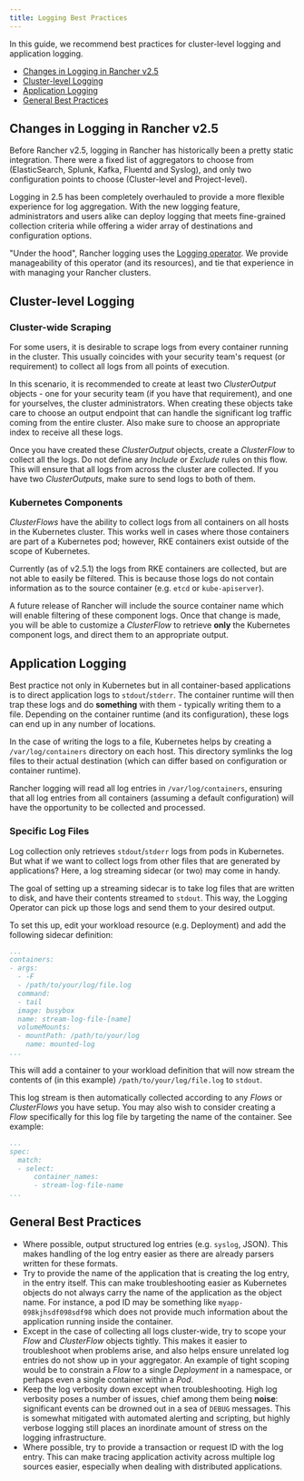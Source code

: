 ```yaml
---
title: Logging Best Practices
---
```


<head>
  <link rel="canonical" href="https://ranchermanager.docs.rancher.com//reference-guides/best-practices/rancher-managed-clusters/logging-best-practices"/>
</head>

In this guide, we recommend best practices for cluster-level logging and application logging.

- [Changes in Logging in Rancher v2.5](#changes-in-logging-in-rancher-v2-5)
- [Cluster-level Logging](#cluster-level-logging)
- [Application Logging](#application-logging)
- [General Best Practices](#general-best-practices)

## Changes in Logging in Rancher v2.5

Before Rancher v2.5, logging in Rancher has historically been a pretty static integration. There were a fixed list of aggregators to choose from (ElasticSearch, Splunk, Kafka, Fluentd and Syslog), and only two configuration points to choose (Cluster-level and Project-level).

Logging in 2.5 has been completely overhauled to provide a more flexible experience for log aggregation. With the new logging feature, administrators and users alike can deploy logging that meets fine-grained collection criteria while offering a wider array of destinations and configuration options.

"Under the hood", Rancher logging uses the [Logging operator](https://github.com/kube-logging/logging-operator). We provide manageability of this operator (and its resources), and tie that experience in with managing your Rancher clusters.

## Cluster-level Logging

### Cluster-wide Scraping

For some users, it is desirable to scrape logs from every container running in the cluster. This usually coincides with your security team's request (or requirement) to collect all logs from all points of execution.

In this scenario, it is recommended to create at least two _ClusterOutput_ objects - one for your security team (if you have that requirement), and one for yourselves, the cluster administrators. When creating these objects take care to choose an output endpoint that can handle the significant log traffic coming from the entire cluster. Also make sure to choose an appropriate index to receive all these logs.

Once you have created these _ClusterOutput_ objects, create a _ClusterFlow_ to collect all the logs. Do not define any _Include_ or _Exclude_ rules on this flow. This will ensure that all logs from across the cluster are collected. If you have two _ClusterOutputs_, make sure to send logs to both of them.

### Kubernetes Components

_ClusterFlows_ have the ability to collect logs from all containers on all hosts in the Kubernetes cluster. This works well in cases where those containers are part of a Kubernetes pod; however, RKE containers exist outside of the scope of Kubernetes.

Currently (as of v2.5.1) the logs from RKE containers are collected, but are not able to easily be filtered. This is because those logs do not contain information as to the source container (e.g. `etcd` or `kube-apiserver`).

A future release of Rancher will include the source container name which will enable filtering of these component logs. Once that change is made, you will be able to customize a _ClusterFlow_ to retrieve **only** the Kubernetes component logs, and direct them to an appropriate output.

## Application Logging

Best practice not only in Kubernetes but in all container-based applications is to direct application logs to `stdout`/`stderr`. The container runtime will then trap these logs and do **something** with them - typically writing them to a file. Depending on the container runtime (and its configuration), these logs can end up in any number of locations.

In the case of writing the logs to a file, Kubernetes helps by creating a `/var/log/containers` directory on each host. This directory symlinks the log files to their actual destination (which can differ based on configuration or container runtime).

Rancher logging will read all log entries in `/var/log/containers`, ensuring that all log entries from all containers (assuming a default configuration) will have the opportunity to be collected and processed.

### Specific Log Files

Log collection only retrieves `stdout`/`stderr` logs from pods in Kubernetes. But what if we want to collect logs from other files that are generated by applications? Here, a log streaming sidecar (or two) may come in handy.

The goal of setting up a streaming sidecar is to take log files that are written to disk, and have their contents streamed to `stdout`. This way, the Logging Operator can pick up those logs and send them to your desired output.

To set this up, edit your workload resource (e.g. Deployment) and add the following sidecar definition:

```yaml
...
containers:
- args:
  - -F
  - /path/to/your/log/file.log
  command:
  - tail
  image: busybox
  name: stream-log-file-[name]
  volumeMounts:
  - mountPath: /path/to/your/log
    name: mounted-log
...
```

This will add a container to your workload definition that will now stream the contents of (in this example) `/path/to/your/log/file.log` to `stdout`.

This log stream is then automatically collected according to any _Flows_ or _ClusterFlows_ you have setup. You may also wish to consider creating a _Flow_ specifically for this log file by targeting the name of the container. See example:

```yaml
...
spec:
  match:
  - select:
      container_names:
      - stream-log-file-name
...
```


## General Best Practices

- Where possible, output structured log entries (e.g. `syslog`, JSON). This makes handling of the log entry easier as there are already parsers written for these formats.
- Try to provide the name of the application that is creating the log entry, in the entry itself. This can make troubleshooting easier as Kubernetes objects do not always carry the name of the application as the object name. For instance, a pod ID may be something like `myapp-098kjhsdf098sdf98` which does not provide much information about the application running inside the container.
- Except in the case of collecting all logs cluster-wide, try to scope your _Flow_ and _ClusterFlow_ objects tightly. This makes it easier to troubleshoot when problems arise, and also helps ensure unrelated log entries do not show up in your aggregator. An example of tight scoping would be to constrain a _Flow_ to a single _Deployment_ in a namespace, or perhaps even a single container within a _Pod_.
- Keep the log verbosity down except when troubleshooting. High log verbosity poses a number of issues, chief among them being **noise**: significant events can be drowned out in a sea of `DEBUG` messages. This is somewhat mitigated with automated alerting and scripting, but highly verbose logging still places an inordinate amount of stress on the logging infrastructure.
- Where possible, try to provide a transaction or request ID with the log entry. This can make tracing application activity across multiple log sources easier, especially when dealing with distributed applications.